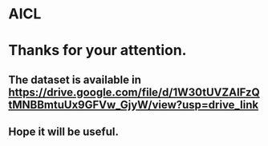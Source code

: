 # AICL
# Thanks for your attention.

## The dataset is available in https://drive.google.com/file/d/1W30tUVZAIFzQtMNBBmtuUx9GFVw_GjyW/view?usp=drive_link

## Hope it will be useful.
